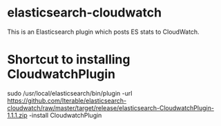 elasticsearch-cloudwatch
========================

This is an Elasticsearch plugin which posts ES stats to CloudWatch.

# Shortcut to installing CloudwatchPlugin

sudo /usr/local/elasticsearch/bin/plugin -url
https://github.com/Iterable/elasticsearch-cloudwatch/raw/master/target/release/elasticsearch-CloudwatchPlugin-1.1.1.zip
-install CloudwatchPlugin
